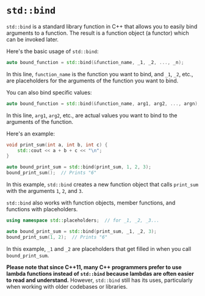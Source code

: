 # `std::bind`

`std::bind` is a standard library function in C++ that allows you to easily bind arguments to a function. The result is a function object (a functor) which can be invoked later.

Here's the basic usage of `std::bind`:

```cpp
auto bound_function = std::bind(&function_name, _1, _2, ..., _n);
```

In this line, `function_name` is the function you want to bind, and `_1`, `_2`, etc., are placeholders for the arguments of the function you want to bind.

You can also bind specific values:

```cpp
auto bound_function = std::bind(&function_name, arg1, arg2, ..., argn);
```

In this line, `arg1`, `arg2`, etc., are actual values you want to bind to the arguments of the function.

Here's an example:

```cpp
void print_sum(int a, int b, int c) {
    std::cout << a + b + c << "\n";
}

auto bound_print_sum = std::bind(print_sum, 1, 2, 3);
bound_print_sum();  // Prints "6"
```

In this example, `std::bind` creates a new function object that calls `print_sum` with the arguments `1`, `2`, and `3`.

`std::bind` also works with function objects, member functions, and functions with placeholders.

```cpp
using namespace std::placeholders;  // for _1, _2, _3...

auto bound_print_sum = std::bind(print_sum, _1, _2, 3);
bound_print_sum(1, 2);  // Prints "6"
```

In this example, `_1` and `_2` are placeholders that get filled in when you call `bound_print_sum`.

**Please note that since C++11, many C++ programmers prefer to use lambda functions instead of `std::bind` because lambdas are often easier to read and understand.** However, `std::bind` still has its uses, particularly when working with older codebases or libraries.